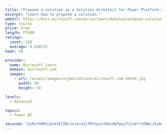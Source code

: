```yaml
---
title: "Propose a solution as a Solution Architect for Power Platform and Dynamics 365"
excerpt: "Learn how to propose a solution."
webUrl: https://docs.microsoft.com/en-us/learn/modules/propose-solution/
type: course
price: Free
length: PT40M
ratings:
  count: 329
  average: 4.656535
heat: 50

provider:
  name: Microsoft Learn
  domain: microsoft.com
  images:
    - url: /assets/images/organizations/microsoft.com-50x50.jpg
      width: 50
      height: 50

levels:
  - Advanced

topics:
  - Power BI

secured: "XzMsYbMR5L8vktEIX0nJeJera1i7RthpusYBXx4bPgsy7LIvbT+tENNcJ5sAu9BE84+k15NrAihE3G9a4WjB+wLSBOI8+mJGRU2CgE/xQ2WKihrHrg4Qpg0Cx9ebe5Fe+JCWjHZeJoTFiIm56y43hUnBWqcp1VKF6AUU4Q11jkX0Bfa+icLYgoovuhFRru6BVDb5l+tt64b8j5Cf95BvCPLQbFAIG1RW6g1s0x9GItQ1tbVJlMcU4FYUmy+LCG/yIyhspqRjkrAG6gYEH+/Od7gv41SbQ7A7Pf+Jnbg5sTBecpb00/IC938lGGqLODEoeH1aboWsxVDS8pOkJAQiSBKzPytJQeM6HcdyNLgRGTdqeMO3V+FJHmA2BoCAU9DaJk4UfPx4/TXPFylRIjEF23SaRvWHTKWmW+jC4vyqJvg=;YVpJ6lGDGTOnrFosy7Ytfg=="
---
```


